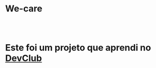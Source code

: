 # We-care
<br>
<br>
<h1>Este foi um projeto que aprendi no <a href="https://rodolfomori.com.br/devclub/">DevClub</a></h1>
<br>
<br>
<br>
